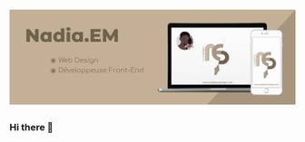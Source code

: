 # ![nadiaprojets](https://github.com/nadiaprojets/nadiaprojets/blob/master/nadia-baner.jpg)

### Hi there 👋



